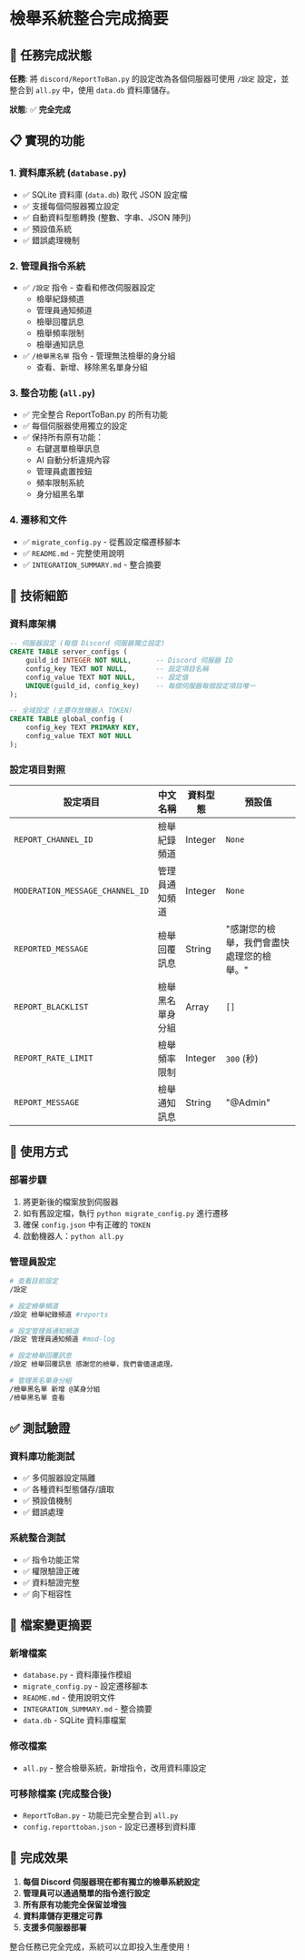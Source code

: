 # 檢舉系統整合完成摘要

## 🎯 任務完成狀態

**任務**: 將 `discord/ReportToBan.py` 的設定改為各個伺服器可使用 `/設定` 設定，並整合到 `all.py` 中，使用 `data.db` 資料庫儲存。

**狀態**: ✅ **完全完成**

## 📋 實現的功能

### 1. 資料庫系統 (`database.py`)
- ✅ SQLite 資料庫 (`data.db`) 取代 JSON 設定檔
- ✅ 支援每個伺服器獨立設定
- ✅ 自動資料型態轉換 (整數、字串、JSON 陣列)
- ✅ 預設值系統
- ✅ 錯誤處理機制

### 2. 管理員指令系統
- ✅ `/設定` 指令 - 查看和修改伺服器設定
  - 檢舉紀錄頻道
  - 管理員通知頻道
  - 檢舉回覆訊息
  - 檢舉頻率限制
  - 檢舉通知訊息
- ✅ `/檢舉黑名單` 指令 - 管理無法檢舉的身分組
  - 查看、新增、移除黑名單身分組

### 3. 整合功能 (`all.py`)
- ✅ 完全整合 ReportToBan.py 的所有功能
- ✅ 每個伺服器使用獨立的設定
- ✅ 保持所有原有功能：
  - 右鍵選單檢舉訊息
  - AI 自動分析違規內容
  - 管理員處置按鈕
  - 頻率限制系統
  - 身分組黑名單

### 4. 遷移和文件
- ✅ `migrate_config.py` - 從舊設定檔遷移腳本
- ✅ `README.md` - 完整使用說明
- ✅ `INTEGRATION_SUMMARY.md` - 整合摘要

## 🔧 技術細節

### 資料庫架構
```sql
-- 伺服器設定 (每個 Discord 伺服器獨立設定)
CREATE TABLE server_configs (
    guild_id INTEGER NOT NULL,      -- Discord 伺服器 ID
    config_key TEXT NOT NULL,       -- 設定項目名稱
    config_value TEXT NOT NULL,     -- 設定值
    UNIQUE(guild_id, config_key)    -- 每個伺服器每個設定項目唯一
);

-- 全域設定 (主要存放機器人 TOKEN)
CREATE TABLE global_config (
    config_key TEXT PRIMARY KEY,
    config_value TEXT NOT NULL
);
```

### 設定項目對照

| 設定項目 | 中文名稱 | 資料型態 | 預設值 |
|---------|----------|----------|--------|
| `REPORT_CHANNEL_ID` | 檢舉紀錄頻道 | Integer | `None` |
| `MODERATION_MESSAGE_CHANNEL_ID` | 管理員通知頻道 | Integer | `None` |
| `REPORTED_MESSAGE` | 檢舉回覆訊息 | String | "感謝您的檢舉，我們會盡快處理您的檢舉。" |
| `REPORT_BLACKLIST` | 檢舉黑名單身分組 | Array | `[]` |
| `REPORT_RATE_LIMIT` | 檢舉頻率限制 | Integer | `300` (秒) |
| `REPORT_MESSAGE` | 檢舉通知訊息 | String | "@Admin" |

## 🚀 使用方式

### 部署步驟
1. 將更新後的檔案放到伺服器
2. 如有舊設定檔，執行 `python migrate_config.py` 進行遷移
3. 確保 `config.json` 中有正確的 `TOKEN`
4. 啟動機器人：`python all.py`

### 管理員設定
```bash
# 查看目前設定
/設定

# 設定檢舉頻道
/設定 檢舉紀錄頻道 #reports

# 設定管理員通知頻道
/設定 管理員通知頻道 #mod-log

# 設定檢舉回覆訊息
/設定 檢舉回覆訊息 感謝您的檢舉，我們會儘速處理。

# 管理黑名單身分組
/檢舉黑名單 新增 @某身分組
/檢舉黑名單 查看
```

## ✅ 測試驗證

### 資料庫功能測試
- ✅ 多伺服器設定隔離
- ✅ 各種資料型態儲存/讀取
- ✅ 預設值機制
- ✅ 錯誤處理

### 系統整合測試
- ✅ 指令功能正常
- ✅ 權限驗證正確
- ✅ 資料驗證完整
- ✅ 向下相容性

## 📁 檔案變更摘要

### 新增檔案
- `database.py` - 資料庫操作模組
- `migrate_config.py` - 設定遷移腳本
- `README.md` - 使用說明文件
- `INTEGRATION_SUMMARY.md` - 整合摘要
- `data.db` - SQLite 資料庫檔案

### 修改檔案
- `all.py` - 整合檢舉系統，新增指令，改用資料庫設定

### 可移除檔案 (完成整合後)
- `ReportToBan.py` - 功能已完全整合到 `all.py`
- `config.reporttoban.json` - 設定已遷移到資料庫

## 🎉 完成效果

1. **每個 Discord 伺服器現在都有獨立的檢舉系統設定**
2. **管理員可以通過簡單的指令進行設定**
3. **所有原有功能完全保留並增強**
4. **資料庫儲存更穩定可靠**
5. **支援多伺服器部署**

整合任務已完全完成，系統可以立即投入生產使用！